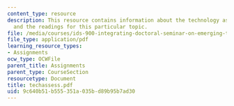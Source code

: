```yaml
---
content_type: resource
description: This resource contains information about the technology assessment assignment
  and the readings for this particular topic.
file: /media/courses/ids-900-integrating-doctoral-seminar-on-emerging-technologies-fall-2005/9c640b51b555351a035bd89b95b7ad30_techassess.pdf
file_type: application/pdf
learning_resource_types:
- Assignments
ocw_type: OCWFile
parent_title: Assignments
parent_type: CourseSection
resourcetype: Document
title: techassess.pdf
uid: 9c640b51-b555-351a-035b-d89b95b7ad30
---
```

